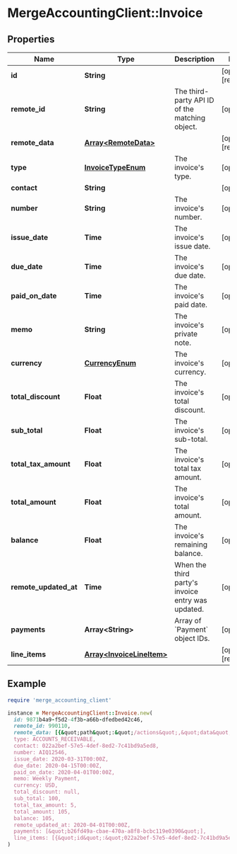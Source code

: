 # MergeAccountingClient::Invoice

## Properties

| Name | Type | Description | Notes |
| ---- | ---- | ----------- | ----- |
| **id** | **String** |  | [optional][readonly] |
| **remote_id** | **String** | The third-party API ID of the matching object. | [optional] |
| **remote_data** | [**Array&lt;RemoteData&gt;**](RemoteData.md) |  | [optional][readonly] |
| **type** | [**InvoiceTypeEnum**](InvoiceTypeEnum.md) | The invoice&#39;s type. | [optional] |
| **contact** | **String** |  | [optional] |
| **number** | **String** | The invoice&#39;s number. | [optional] |
| **issue_date** | **Time** | The invoice&#39;s issue date. | [optional] |
| **due_date** | **Time** | The invoice&#39;s due date. | [optional] |
| **paid_on_date** | **Time** | The invoice&#39;s paid date. | [optional] |
| **memo** | **String** | The invoice&#39;s private note. | [optional] |
| **currency** | [**CurrencyEnum**](CurrencyEnum.md) | The invoice&#39;s currency. | [optional] |
| **total_discount** | **Float** | The invoice&#39;s total discount. | [optional] |
| **sub_total** | **Float** | The invoice&#39;s sub-total. | [optional] |
| **total_tax_amount** | **Float** | The invoice&#39;s total tax amount. | [optional] |
| **total_amount** | **Float** | The invoice&#39;s total amount. | [optional] |
| **balance** | **Float** | The invoice&#39;s remaining balance. | [optional] |
| **remote_updated_at** | **Time** | When the third party&#39;s invoice entry was updated. | [optional] |
| **payments** | **Array&lt;String&gt;** | Array of &#x60;Payment&#x60; object IDs. | [optional] |
| **line_items** | [**Array&lt;InvoiceLineItem&gt;**](InvoiceLineItem.md) |  | [optional][readonly] |

## Example

```ruby
require 'merge_accounting_client'

instance = MergeAccountingClient::Invoice.new(
  id: 9871b4a9-f5d2-4f3b-a66b-dfedbed42c46,
  remote_id: 990110,
  remote_data: [{&quot;path&quot;:&quot;/actions&quot;,&quot;data&quot;:[&quot;Varies by platform&quot;]}],
  type: ACCOUNTS_RECEIVABLE,
  contact: 022a2bef-57e5-4def-8ed2-7c41bd9a5ed8,
  number: AIQ12546,
  issue_date: 2020-03-31T00:00Z,
  due_date: 2020-04-15T00:00Z,
  paid_on_date: 2020-04-01T00:00Z,
  memo: Weekly Payment,
  currency: USD,
  total_discount: null,
  sub_total: 100,
  total_tax_amount: 5,
  total_amount: 105,
  balance: 105,
  remote_updated_at: 2020-04-01T00:00Z,
  payments: [&quot;b26fd49a-cbae-470a-a8f8-bcbc119e0390&quot;],
  line_items: [{&quot;id&quot;:&quot;022a2bef-57e5-4def-8ed2-7c41bd9a5ed8&quot;,&quot;remote_id&quot;:&quot;8765432&quot;,&quot;description&quot;:&quot;Pickleball lessons&quot;,&quot;unit_price&quot;:50.0,&quot;quantity&quot;:2.0,&quot;total_amount&quot;:100.0,&quot;item&quot;:&quot;5b3c1341-a20f-4e51-b72c-f3830a16c97b&quot;,&quot;remote_data&quot;:[{&quot;path&quot;:&quot;/actions&quot;,&quot;data&quot;:[&quot;Varies by platform&quot;]}]}]
)
```

